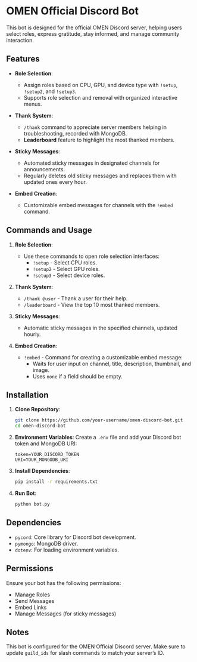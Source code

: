 

# OMEN Official Discord Bot

This bot is designed for the official OMEN Discord server, helping users select roles, express gratitude, stay informed, and manage community interaction.

## Features

- **Role Selection**:
  - Assign roles based on CPU, GPU, and device type with `!setup`, `!setup2`, and `!setup3`.
  - Supports role selection and removal with organized interactive menus.

- **Thank System**:
  - `/thank` command to appreciate server members helping in troubleshooting, recorded with MongoDB.
  - **Leaderboard** feature to highlight the most thanked members.

- **Sticky Messages**:
  - Automated sticky messages in designated channels for announcements.
  - Regularly deletes old sticky messages and replaces them with updated ones every hour.

- **Embed Creation**:
  - Customizable embed messages for channels with the `!embed` command.
  
## Commands and Usage

1. **Role Selection**:
   - Use these commands to open role selection interfaces:
     - `!setup` - Select CPU roles.
     - `!setup2` - Select GPU roles.
     - `!setup3` - Select device roles.

2. **Thank System**:
   - `/thank @user` - Thank a user for their help.
   - `/leaderboard` - View the top 10 most thanked members.

3. **Sticky Messages**:
   - Automatic sticky messages in the specified channels, updated hourly.

4. **Embed Creation**:
   - `!embed` - Command for creating a customizable embed message:
     - Waits for user input on channel, title, description, thumbnail, and image.
     - Uses `none` if a field should be empty.

## Installation

1. **Clone Repository**:
   ```bash
   git clone https://github.com/your-username/omen-discord-bot.git
   cd omen-discord-bot
   ```

2. **Environment Variables**:
   Create a `.env` file and add your Discord bot token and MongoDB URI:
   ```env
   token=YOUR_DISCORD_TOKEN
   URI=YOUR_MONGODB_URI
   ```

3. **Install Dependencies**:
   ```bash
   pip install -r requirements.txt
   ```

4. **Run Bot**:
   ```bash
   python bot.py
   ```

## Dependencies

- `pycord`: Core library for Discord bot development.
- `pymongo`: MongoDB driver.
- `dotenv`: For loading environment variables.

## Permissions

Ensure your bot has the following permissions:

- Manage Roles
- Send Messages
- Embed Links
- Manage Messages (for sticky messages)

## Notes

This bot is configured for the OMEN Official Discord server. Make sure to update `guild_ids` for slash commands to match your server’s ID. 
